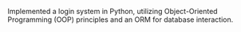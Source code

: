 Implemented a login system in Python, utilizing Object-Oriented Programming (OOP) principles and an ORM for database interaction.